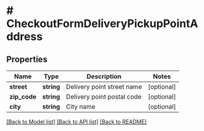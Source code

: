 # # CheckoutFormDeliveryPickupPointAddress

## Properties

Name | Type | Description | Notes
------------ | ------------- | ------------- | -------------
**street** | **string** | Delivery point street name | [optional] 
**zip_code** | **string** | Delivery point postal code | [optional] 
**city** | **string** | City name | [optional] 

[[Back to Model list]](../../README.md#documentation-for-models) [[Back to API list]](../../README.md#documentation-for-api-endpoints) [[Back to README]](../../README.md)


